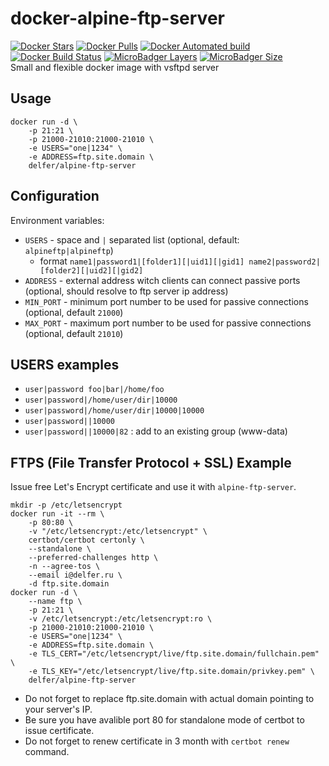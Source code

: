 # docker-alpine-ftp-server
[![Docker Stars](https://img.shields.io/docker/stars/delfer/alpine-ftp-server.svg)](https://hub.docker.com/r/delfer/alpine-ftp-server/) [![Docker Pulls](https://img.shields.io/docker/pulls/delfer/alpine-ftp-server.svg)](https://hub.docker.com/r/delfer/alpine-ftp-server/) [![Docker Automated build](https://img.shields.io/docker/automated/delfer/alpine-ftp-server.svg)](https://hub.docker.com/r/delfer/alpine-ftp-server/) [![Docker Build Status](https://img.shields.io/docker/build/delfer/alpine-ftp-server.svg)](https://hub.docker.com/r/delfer/alpine-ftp-server/) [![MicroBadger Layers](https://img.shields.io/microbadger/layers/delfer/alpine-ftp-server.svg)](https://hub.docker.com/r/delfer/alpine-ftp-server/) [![MicroBadger Size](https://img.shields.io/microbadger/image-size/delfer/alpine-ftp-server.svg)](https://hub.docker.com/r/delfer/alpine-ftp-server/)  
Small and flexible docker image with vsftpd server

## Usage
```
docker run -d \
    -p 21:21 \
    -p 21000-21010:21000-21010 \
    -e USERS="one|1234" \
    -e ADDRESS=ftp.site.domain \
    delfer/alpine-ftp-server
```

## Configuration

Environment variables:
- `USERS` - space and `|` separated list (optional, default: `alpineftp|alpineftp`)
  - format `name1|password1|[folder1][|uid1][|gid1] name2|password2|[folder2][|uid2][|gid2]`
- `ADDRESS` - external address witch clients can connect passive ports (optional, should resolve to ftp server ip address)
- `MIN_PORT` - minimum port number to be used for passive connections (optional, default `21000`)
- `MAX_PORT` - maximum port number to be used for passive connections (optional, default `21010`)

## USERS examples

- `user|password foo|bar|/home/foo`
- `user|password|/home/user/dir|10000`
- `user|password|/home/user/dir|10000|10000`
- `user|password||10000`
- `user|password||10000|82` : add to an existing group (www-data)

## FTPS (File Transfer Protocol + SSL) Example

Issue free Let's Encrypt certificate and use it with `alpine-ftp-server`.

```
mkdir -p /etc/letsencrypt
docker run -it --rm \
    -p 80:80 \
    -v "/etc/letsencrypt:/etc/letsencrypt" \
    certbot/certbot certonly \
    --standalone \
    --preferred-challenges http \
    -n --agree-tos \
    --email i@delfer.ru \
    -d ftp.site.domain
docker run -d \
    --name ftp \
    -p 21:21 \
    -v /etc/letsencrypt:/etc/letsencrypt:ro \
    -p 21000-21010:21000-21010 \
    -e USERS="one|1234" \
    -e ADDRESS=ftp.site.domain \
    -e TLS_CERT="/etc/letsencrypt/live/ftp.site.domain/fullchain.pem" \
    -e TLS_KEY="/etc/letsencrypt/live/ftp.site.domain/privkey.pem" \
    delfer/alpine-ftp-server
```

- Do not forget to replace ftp.site.domain with actual domain pointing to your server's IP.
- Be sure you have avalible port 80 for standalone mode of certbot to issue certificate.
- Do not forget to renew certificate in 3 month with `certbot renew` command.
